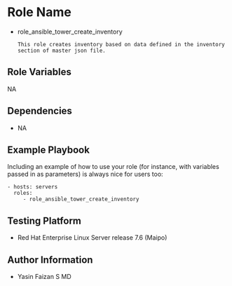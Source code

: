 Role Name
=========

- role_ansible_tower_create_inventory

      This role creates inventory based on data defined in the inventory section of master json file.

Role Variables
--------------

NA

Dependencies
------------

- NA

Example Playbook
----------------

Including an example of how to use your role (for instance, with variables passed in as parameters) is always nice for users too:

    - hosts: servers
      roles:
         - role_ansible_tower_create_inventory

Testing Platform
----------------

- Red Hat Enterprise Linux Server release 7.6 (Maipo)

Author Information
------------------

- Yasin Faizan S MD
